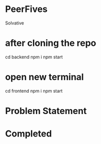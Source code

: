 # PeerFives
Solvative 


# after cloning the repo

cd backend
npm i
npm start

# open new terminal

cd frontend
npm i
npm start

# Problem Statement

# Completed